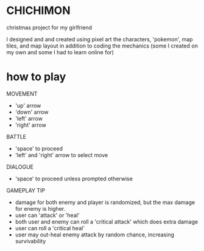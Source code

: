 # CHICHIMON
christmas project for my girlfriend

I designed and and created using pixel art the characters, 'pokemon', map tiles, and map layout in addition to coding the mechanics (some I created on my own and some I had to learn online for)

# how to play

MOVEMENT
- 'up' arrow
- 'down' arrow
- 'left' arrow
- 'right' arrow

BATTLE
- 'space' to proceed
- 'left' and 'right' arrow to select move

DIALOGUE
- 'space' to proceed unless prompted otherwise

GAMEPLAY TIP
- damage for both enemy and player is randomized, but the max damage for enemy is higher.
- user can 'attack' or 'heal'
- both user and enemy can roll a 'critical attack' which does extra damage
- user can roll a 'critical heal'
- user may out-heal enemy attack by random chance, increasing survivability
